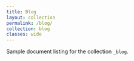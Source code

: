 ```yaml
---
title: Blog
layout: collection
permalink: /blog/
collection: blog
classes: wide
---
```


Sample document listing for the collection `_blog`.
